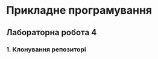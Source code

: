 <h1> Прикладне програмування </h1>

<h2> Лабораторна робота 4 </h2>

<h3><b> 1. Клонування репозиторі </b></h3>
